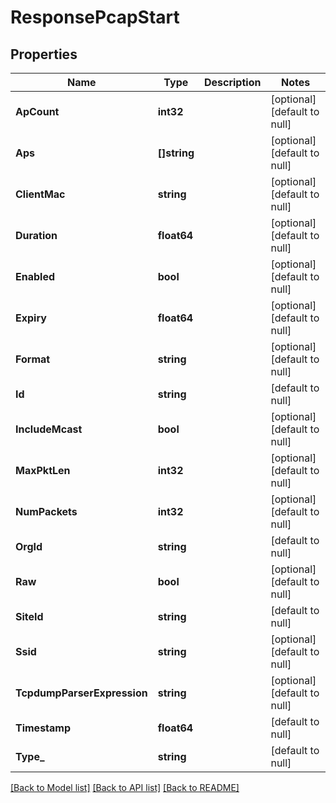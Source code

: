 # ResponsePcapStart

## Properties
Name | Type | Description | Notes
------------ | ------------- | ------------- | -------------
**ApCount** | **int32** |  | [optional] [default to null]
**Aps** | **[]string** |  | [optional] [default to null]
**ClientMac** | **string** |  | [optional] [default to null]
**Duration** | **float64** |  | [optional] [default to null]
**Enabled** | **bool** |  | [optional] [default to null]
**Expiry** | **float64** |  | [optional] [default to null]
**Format** | **string** |  | [optional] [default to null]
**Id** | **string** |  | [default to null]
**IncludeMcast** | **bool** |  | [optional] [default to null]
**MaxPktLen** | **int32** |  | [optional] [default to null]
**NumPackets** | **int32** |  | [optional] [default to null]
**OrgId** | **string** |  | [default to null]
**Raw** | **bool** |  | [optional] [default to null]
**SiteId** | **string** |  | [default to null]
**Ssid** | **string** |  | [optional] [default to null]
**TcpdumpParserExpression** | **string** |  | [optional] [default to null]
**Timestamp** | **float64** |  | [default to null]
**Type_** | **string** |  | [default to null]

[[Back to Model list]](../README.md#documentation-for-models) [[Back to API list]](../README.md#documentation-for-api-endpoints) [[Back to README]](../README.md)

